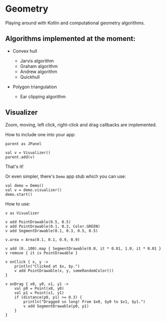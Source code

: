 Geometry
===

Playing around with Kotlin and computational geometry algorithms.

Algorithms implemented at the moment:
---
* Convex hull
  * Jarvis algorithm
  * Graham algorithm
  * Andrew algorithm
  * Quickhull

* Polygon triangulation
  * Ear clipping algorithm

Visualizer
---
Zoom, moving, left click, right-click and drag callbacks are implemented.

How to include one into your app:

    parent as JPanel

    val v = Visualizer()
    parent.add(v)

That's it!

Or even simpler, there's `Demo` app stub which you can use:

    val demo = Demo()
    val v = demo.visualizer()
    demo.start()

How to use:

    v as Visualizer

    v add PointDrawable(0.5, 0.5)
    v add PointDrawable(0.1, 0.3, Color.GREEN)
    v add SegmentDrawable(0.1, 0.3, 0.5, 0.5)

    v.area = Area(0.1, 0.1, 0.9, 0.9)

    v add (0..100).map { SegmentDrawable(0.0, it * 0.01, 1.0, it * 0.01 }
    v remove { it is PointDrawable }

    v onClick { x, y ->
        println("Clicked at $x, $y.")
        v add PointDrawable(x, y, someRandomColor())
    }

    v onDrag { x0, y0, x1, y1 ->
        val p0 = Point(x0, y0)
        val p1 = Point(x1, y1)
        if (distance(p0, p1) >= 0.3) {
            println("Dragged so long! From $x0, $y0 to $x1, $y1.")
            v add SegmentDrawable(p0, p1)
        }
    }